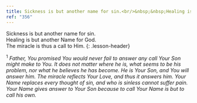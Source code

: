 ```yaml
---
title: Sickness is but another name for sin.<br/>&nbsp;&nbsp;Healing is but another Name for God.<br/>&nbsp;&nbsp;The miracle is thus a call to Him.
ref: "356"
---
```


Sickness is but another name for sin.<br/>
Healing is but another Name for God.<br/>
The miracle is thus a call to Him.
{: .lesson-header}

<sup>1</sup> *Father, You promised You would never fail to answer any
call Your Son might make to You. It does not matter where he is, what
seems to be his problem, nor what he believes he has become. He is Your
Son, and You will answer him. The miracle reflects Your Love, and thus
it answers him. Your Name replaces every thought of sin, and who is
sinless cannot suffer pain. Your Name gives answer to Your Son because
to call Your Name is but to call his own.*

